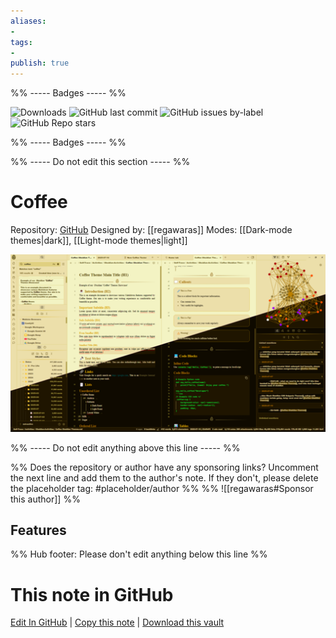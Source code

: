 ```yaml
---
aliases:
- 
tags: 
- 
publish: true
---
```


%% ----- Badges ----- %%

![Downloads](https://img.shields.io/badge/downloads-1583-573E7A?style=for-the-badge&logo=)
![GitHub last commit](https://img.shields.io/github/last-commit/regawaras/Coffee?color=573E7A&label=last%20update&logo=github&style=for-the-badge)
![GitHub issues by-label](https://img.shields.io/github/issues/regawaras/Coffee/help%20wanted?color=573E7A&logo=github&style=for-the-badge) 
![GitHub Repo stars](https://img.shields.io/github/stars/regawaras/Coffee?color=573E7A&logo=github&style=for-the-badge)

%% ----- Badges ----- %%

%% ----- Do not edit this section ----- %%

# Coffee

Repository: [GitHub](https://github.com/regawaras/Coffee)
Designed by: [[regawaras]]
Modes: [[Dark-mode themes|dark]], [[Light-mode themes|light]]



![screenshot](https://github.com/regawaras/Coffee/raw/HEAD/coffee.png)

%% ----- Do not edit anything above this line ----- %% 

%% Does the repository or author have any sponsoring links? Uncomment the next line and add them to the author's note. If they don't, please delete the placeholder tag: #placeholder/author %%
%% ![[regawaras#Sponsor this author]] %%


## Features



%% Hub footer: Please don't edit anything below this line %%

# This note in GitHub

<span class="git-footer">[Edit In GitHub](https://github.dev/obsidian-community/obsidian-hub/blob/main/02%20-%20Community%20Expansions/02.05%20All%20Community%20Expansions/Themes/Coffee.md "git-hub-edit-note") | [Copy this note](https://raw.githubusercontent.com/obsidian-community/obsidian-hub/main/02%20-%20Community%20Expansions/02.05%20All%20Community%20Expansions/Themes/Coffee.md "git-hub-copy-note") | [Download this vault](https://github.com/obsidian-community/obsidian-hub/archive/refs/heads/main.zip "git-hub-download-vault") </span>
